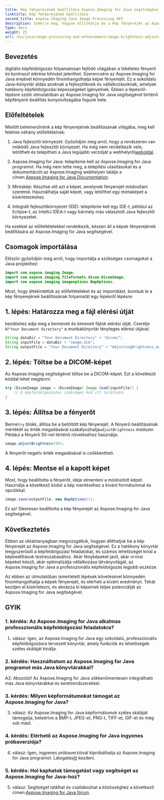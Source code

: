 ```yaml
---
title: Kép fényerejének beállítása Aspose.Imaging for Java segítségével
linktitle: Kép fényerejének beállítása
second_title: Aspose.Imaging Java Image Processing API
description: Ismerje meg, hogyan állíthatja be a kép fényerejét az Aspose.Imaging for Java segítségével. Ezzel az átfogó útmutatóval könnyedén javíthatja képeit.
type: docs
weight: 25
url: /hu/java/image-processing-and-enhancement/image-brightness-adjustment/
---
```

## Bevezetés

digitális képfeldolgozás folyamatosan fejlődő világában a tökéletes fényerő és kontraszt elérése kihívást jelenthet. Szerencsére az Aspose.Imaging for Java erejével könnyedén finomhangolhatja képei fényerejét. Ez a sokoldalú Java-könyvtár áldás azoknak a fejlesztőknek és vállalkozásoknak, amelyek hatékony képfeldolgozási képességeket igényelnek. Ebben a lépésről-lépésre szóló útmutatóban az Aspose.Imaging for Java segítségével történő képfényerő-beállítás bonyolultságába fogunk bele.

## Előfeltételek

Mielőtt belemerülnénk a kép fényerejének beállításának világába, meg kell felelnie néhány előfeltételnek:

1.  Java fejlesztői környezet: Győződjön meg arról, hogy a rendszeren van működő Java fejlesztői környezet. Ha még nem rendelkezik vele, letöltheti és telepítheti a Java legújabb verzióját a webhelyről[weboldal](https://www.oracle.com/java/technologies/javase-downloads).

2. Aspose.Imaging for Java: telepítenie kell az Aspose.Imaging for Java programot. Ha még nem tette meg, a telepítési utasításokat és a dokumentációt az Aspose.Imaging webhelyen találja a címen.[Aspose.Imaging for Java Documentation](https://reference.aspose.com/imaging/java/).

3. Mintakép: Készítse elő azt a képet, amelynek fényerejét módosítani szeretné. Használhatja saját képét, vagy letölthet egy mintaképet a kísérletezéshez.

4. Integrált fejlesztőkörnyezet (IDE): telepítenie kell egy IDE-t, például az Eclipse-t, az IntelliJ IDEA-t vagy bármely más választott Java fejlesztői környezetet.

Ha ezekkel az előfeltételekkel rendelkezik, készen áll a képek fényerejének beállítására az Aspose.Imaging for Java segítségével.

## Csomagok importálása

Először győződjön meg arról, hogy importálja a szükséges csomagokat a Java projekthez:

```java
import com.aspose.imaging.Image;
import com.aspose.imaging.fileformats.dicom.DicomImage;
import com.aspose.imaging.imageoptions.BmpOptions;
```

Most, hogy áttekintettük az előfeltételeket és az importálást, bontsuk le a kép fényerejének beállításának folyamatát egy lépésről lépésre:

## 1. lépés: Határozza meg a fájl elérési útját

 kezdéshez adja meg a bemeneti és kimeneti fájlok elérési útját. Cserélje ki`"Your Document Directory"` a munkakönyvtár tényleges elérési útjával.

```java
String dataDir = "Your Document Directory" + "dicom/";
String inputFile = dataDir + "image.dcm";
String outputFile = "Your Document Directory" + "AdjustingBrightness_out.bmp";
```

## 2. lépés: Töltse be a DICOM-képet

Az Aspose.Imaging segítségével töltse be a DICOM-képet. Ezt a következő kóddal lehet megtenni:

```java
try (DicomImage image = (DicomImage) Image.load(inputFile)) {
    // A képfeldolgozáshoz szükséges kód itt található.
}
```

## 3. lépés: Állítsa be a fényerőt

 Benne`try` blokk, állítsa be a betöltött kép fényerejét. A fényerő beállításának mértékét az érték megadásával szabályozhatja`adjustBrightness` módszer. Például a fényerő 50-nel történő növeléséhez használja:

```java
image.adjustBrightness(50);
```

A fényerőt negatív érték megadásával is csökkentheti.

## 4. lépés: Mentse el a kapott képet

Most, hogy beállította a fényerőt, ideje elmenteni a módosított képet. Használja a következő kódot a kép mentéséhez a kívánt formátummal és opciókkal:

```java
image.save(outputFile, new BmpOptions());
```

Ez az! Sikeresen beállította a kép fényerejét az Aspose.Imaging for Java segítségével.

## Következtetés

Ebben az oktatóanyagban megvizsgáltuk, hogyan állíthatjuk be a kép fényerejét az Aspose.Imaging for Java segítségével. Ez a hatékony könyvtár leegyszerűsíti a képfeldolgozási feladatokat, és számos lehetőséget kínál a képbeállítások testreszabásához. Akár fényképeket javít, akár orvosi képeket készít, akár optimalizálja vállalkozása látványvilágát, az Aspose.Imaging for Java a professzionális képfeldolgozás legjobb eszköze.

Az ebben az útmutatóban ismertetett lépések követésével könnyedén finomhangolhatja a képek fényerejét, és elérheti a kívánt eredményt. Tehát kezdjen el kísérletezni, és aknázza ki képeinek teljes potenciálját az Aspose.Imaging for Java segítségével.

## GYIK

### 1. kérdés: Az Aspose.Imaging for Java alkalmas professzionális képfeldolgozási feladatokra?

1. válasz: Igen, az Aspose.Imaging for Java egy sokoldalú, professzionális képfeldolgozásra tervezett könyvtár, amely funkciók és lehetőségek széles skáláját kínálja.

### 2. kérdés: Használhatom az Aspose.Imaging for Java programot más Java könyvtárakkal?

A2: Abszolút! Az Aspose.Imaging for Java zökkenőmentesen integrálható más Java könyvtárakkal és keretrendszerekkel.

### 3. kérdés: Milyen képformátumokat támogat az Aspose.Imaging for Java?

3. válasz: Az Aspose.Imaging for Java képformátumok széles skáláját támogatja, beleértve a BMP-t, JPEG-et, PNG-t, TIFF-et, GIF-et és még sok mást.

### 4. kérdés: Elérhető az Aspose.Imaging for Java ingyenes próbaverziója?

 4. válasz: Igen, ingyenes próbaverzióval kipróbálhatja az Aspose.Imaging for Java programot. Látogatás[itt](https://releases.aspose.com/) kezdeni.

### 5. kérdés: Hol kaphatok támogatást vagy segítséget az Aspose.Imaging for Java-hoz?

 5. válasz: Segítséget találhat és csatlakozhat a közösséghez a következő címen:[Aspose.Imaging for Java fórum](https://forum.aspose.com/).
